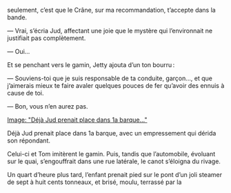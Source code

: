 seulement, c’est que le Crâne, sur ma recommandation, t’accepte dans la bande.

— Vrai, s’écria Jud, affectant une joie que le mystère qui
l’environnait ne justifiait pas complètement.

— Oui…

Et se penchant vers le gamin, Jetty ajouta d’un ton bourru :

— Souviens-toi que je suis responsable de ta conduite, garçon…, et que j’aimerais mieux te faire avaler quelques pouces de fer qu’avoir des ennuis à cause de toi.

— Bon, vous n’en aurez pas.

[Image: "Déjà Jud prenait place dans 1a barque…"](../images/1-page-211.JPG)

Déjà Jud prenait place dans 1a barque, avec un empressement qui dérida son répondant.

Celui-ci et Tom imitèrent le gamin. Puis, tandis que l’automobile, évoluant sur le quai, s’engouffrait dans une rue latérale, le canot s’éloigna du rivage.

Un quart d’heure plus tard, l’enfant prenait pied sur le pont d’un joli
steamer de sept à huit cents tonneaux, et brisé, moulu, terrassé par la 
